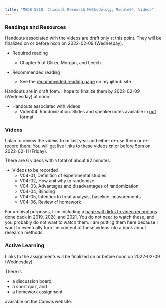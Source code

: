 ```yaml
---
title: "MEDB 5510, Clinical Research Methodology, Module04, Videos"
---
```


### Readings and Resources

Handouts associated with the videos are draft only at this point. They will be finalized on or before noon on 2022-02-09 (Wednesday).

+ Required reading
  + Chapter 5 of Gliner, Morgan, and Leech.

+ Recommended reading
  + See the [recommended reading page][git2] on my github site.

Handouts are in draft form. I hope to finalize them by 2022-02-09 (Wednesday) at noon.

+ Handouts associated with videos
  + Video04. Randomization. Slides and speaker notes available in [pdf format][git1]

### Videos

I plan to review the videos from last year and either re-use them or re-record them. You will get live links to these videos on or before 5pm on 2022-02-11 (Friday).

There are 6 videos with a total of about 92 minutes.

+ Videos to be recorded
  + V04-01, Definition of experimental studies
  + V04-02, How and why to randomize
  + V04-03, Advantages and disadvantages of randomization
  + V04-04, Blinding
  + V04-05, Intention to treat analysis, baseline measurements
  + V04-06, Review of homework

For archival purposes, I am including a [page with links to video recordings][git0] done back in 2019, 2020, and 2021. You do not need to watch these, and you probably do not want to watch them. I am putting them here because I want to eventually turn the content of these videos into a book about research methods.

### Active Learning

Links to the assignments will be finalized on or before noon on 2022-02-09 (Wednesday).

There is

+ a discussion board,
+ a short quiz, and
+ a homework assignment

available on the Canvas website.

[git0]: https://github.com/pmean/classes/blob/master/clinical-research-methodology/modules/5510-99-videos.md
[git1]: https://github.com/pmean/classes/blob/master/clinical-research-methodology/results/video04-slides-and-speaker-notes.pdf
[git2]: https://github.com/pmean/classes/blob/master/clinical-research-methodology/modules/5510-99-readings.md
